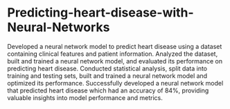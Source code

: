 # Predicting-heart-disease-with-Neural-Networks
Developed a neural network model to predict heart disease using a dataset containing clinical features and patient information. Analyzed the dataset, built and trained a neural network model, and evaluated its performance on predicting heart disease. Conducted statistical analysis, split data into training and testing sets, built and trained a neural network model and optimized its performance. Successfully developed a neural network model that predicted heart disease which had an accuracy of 84%, providing valuable insights into model performance and metrics.
